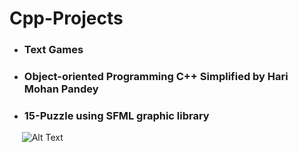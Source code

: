 # Cpp-Projects

- ### Text Games
- ### Object-oriented Programming C++ Simplified by Hari Mohan Pandey
- ### 15-Puzzle using SFML graphic library
&nbsp; &nbsp;&nbsp;&nbsp;![Alt Text](https://github.com/haris-mujeeb/Cpp-Projects/blob/main/15_Puzzle/15-Puzzle.gif?raw=true)


